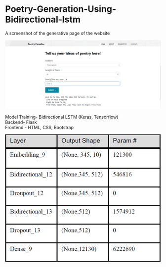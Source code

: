 # Poetry-Generation-Using-Bidirectional-lstm

A screenshot of the generative page of the website

![alt text](https://github.com/kartikay1999/Poetry-Generation-Using-Bidirectional-lstm/blob/master/screenshot.png)


Model Training- Bidirectional LSTM (Keras, Tensorflow) <br>
Backend- Flask <br>
Frontend - HTML, CSS, Bootstrap

![alt text](https://github.com/kartikay1999/Poetry-Generation-Using-Bidirectional-lstm/blob/master/Capture.PNG)
